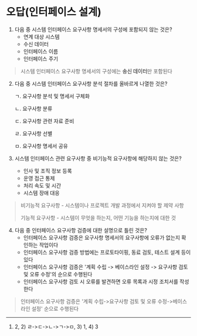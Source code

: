 # 오답(인터페이스 설계)



1. 다음 중 시스템 인터페이스 요구사항 명세서의 구성에 포함되지 않는 것은?
   - 연계 대상 시스템
   - 수신 데이터
   - 인터페이스 이름
   - 인터페이스 주기



> 시스템 인터페이스 요구사항 명세서의 구성에는 **송신 데이터**만 포함된다



2. 다음 중 시스템 인터페이스 요구사항 분석 절차를 올바르게 나열한 것은?

   ㄱ. 요구사항 분석 및 명세서 구체화

   ㄴ. 요구사항 분류

   ㄷ. 요구사항 관련 자료 준비

   ㄹ. 요구사항 선별

   ㅁ. 요구사항 명세서 공유



3. 시스템 인터페이스 관련 요구사항 중 비기능적 요구사항에 해당하지 않는 것은?
   - 인사 및 조직 정보 등록
   - 운영 접근 통제
   - 처리 속도 및 시간
   - 시스템 장애 대응



> 비기능적 요구사항 - 시스템이나 프로젝트 개발 과정에서 지켜야 할 제약 사항
>
> 기능적 요구사항 - 시스템이 무엇을 하는지, 어떤 기능을 하는지에 대한 것



4. 다음 중 인터페이스 요구사항 검증에 대한 설명으로 틀린 것은?
   - 인터페이스 요구사항 검증은 요구사항 명세서의 요구사항에 오류가 없는지 확인하는 작업이다
   - 인터페이스 요구사항 검증 방법에는 프로토타이핑, 동료 검토, 테스트 설계 등이 있다
   - 인터페이스 요구사항 검증은 '계획 수립 -> 베이스라인 설정 -> 요구사항 검토 및 오류 수정'의 순으로 수행된다
   - 인터페이스 요구사항 검토 시 오류를 발견하면 오류 목록과 시정 조치서를 작성한다



> 인터페이스 요구사항 검증은 '계획 수립->요구사항 검토 및 오류 수정->베이스라인 설정' 순으로 수행된다





-----------

1) 2, 2) ㄹ->ㄷ->ㄴ->ㄱ->ㅁ, 3) 1, 4) 3

